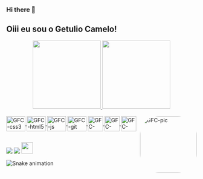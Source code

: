 ### Hi there 👋


## Oiii eu sou o Getulio Camelo!
<div align="center">
  <a href="https://github.com/getuliogfc">
  <img height="180em" src="https://github-readme-stats.vercel.app/api?username=getuliogfc&show_icons=true&theme=highcontrast&include_all_commits=true&count_private=true"/>
  <img height="180em" src="https://github-readme-stats.vercel.app/api/top-langs/?username=getuliogfc&layout=compact&langs_count=7&theme=highcontrast"/>
</div>
<div style="display: inline_block"><br>
 <img align="center" alt="GFC-css3" height="40" width="50" src="https://cdn.jsdelivr.net/gh/devicons/devicon/icons/css3/css3-original-wordmark.svg" />
 <img align="center" alt="GFC-html5" height="40" width="50" src="https://cdn.jsdelivr.net/gh/devicons/devicon/icons/html5/html5-original-wordmark.svg" />
 <img align="center" alt="GFC-js" height="40" width="50" src="https://cdn.jsdelivr.net/gh/devicons/devicon/icons/javascript/javascript-plain.svg" />
 <img align="center" alt="GFC-git" height="40" width="50" src="https://cdn.jsdelivr.net/gh/devicons/devicon/icons/git/git-original.svg" /> 
 <img align="center" alt="GFC-github" height="40" src="https://encrypted-tbn0.gstatic.com/images?q=tbn:ANd9GcRTFSIO_dsJJiOX3Sntwxpw6lUIJKI0ueBlRpcQ3q57xVOw4-bCAQ2eX0v_5v2sf5CIiNA&usqp=CAU" />
 <img align="center" alt="GFC-Notion" height="40" src="https://www.habitosquemudam.com.br/wp-content/uploads/2021/07/notion.png" />
 <img align="center" alt="GFC-OutSystems" height="40" src="https://www.outsystems.com/Forge_CW/_image.aspx/Q8LvY--6WakOw9afDCuuGfL5aewgRNSMjCfB39rbd28=/dev-tools" />
 <img align="right" alt="GFC-pic" height="150" style="border-radius:50px;" src="https://media-exp1.licdn.com/dms/image/D4E35AQH-g8LKGaaxYQ/profile-framedphoto-shrink_200_200/0/1644357105665?e=1646524800&v=beta&t=JOxawt8cBH5gvO7uMvWgQ0lTU36BAKe1Luuo1l77nXw"> 
</div>
   
  ##
 
  <div> 
  <a href = "mailto:getuliocanelo@gmail.com"><img src="https://img.shields.io/badge/-Gmail-%23333?style=for-the-badge&logo=gmail&logoColor=white" target="_blank"></a>
  <a href="https://www.linkedin.com/in/getuliogfc" target="_blank"><img src="https://img.shields.io/badge/-LinkedIn-%230077B5?style=for-the-badge&logo=linkedin&logoColor=white" target="_blank"></a> 
    <a href = "https://www.outsystems.com/profile/xddkyzfqqy/"><img height="30" src="https://user-images.githubusercontent.com/11576697/156858815-3b2e3a83-a1f1-4edd-92dd-849d215f5d74.PNG" target="_blank"></a>
    
![Snake animation](https://github.com/getuliogfc/getuliogfc/blob/output/github-contribution-grid-snake.svg)
 
</div>

  
<!--
**getuliogfc/getuliogfc** is a ✨ _special_ ✨ repository because its `README.md` (this file) appears on your GitHub profile.

Here are some ideas to get you started:

- 🔭 I’m currently working on ...
- 🌱 I’m currently learning ...
- 👯 I’m looking to collaborate on ...
- 🤔 I’m looking for help with ...
- 💬 Ask me about ...
- 📫 How to reach me: ...
- 😄 Pronouns: ...
- ⚡ Fun fact: ...
-->
